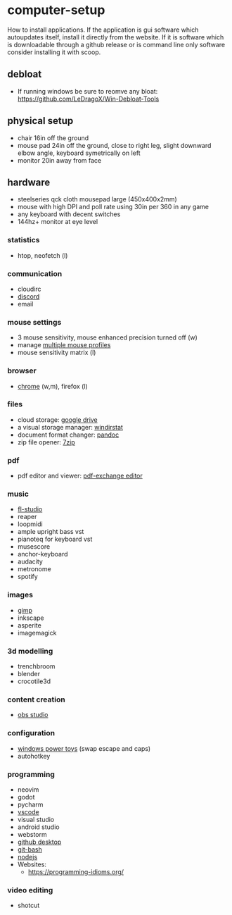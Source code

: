 # computer-setup

How to install applications. If the application is gui software which autoupdates itself, install it directly from the website. If it is software which is downloadable through a github release or is command line only software consider installing it with scoop.

## debloat
* If running windows be sure to reomve any bloat: https://github.com/LeDragoX/Win-Debloat-Tools

## physical setup
* chair 16in off the ground
* mouse pad 24in off the ground, close to right leg, slight downward elbow angle, keyboard symetrically on left
* monitor 20in away from face

## hardware
* steelseries qck cloth mousepad large (450x400x2mm)
* mouse with high DPI and poll rate using 30in per 360 in any game
* any keyboard with decent switches
* 144hz+ monitor at eye level

### statistics
* htop, neofetch (l)

### communication
* cloudirc
* [discord](https://discord.com/)
* email

### mouse settings
* 3 mouse sensitivity, mouse enhanced precision turned off (w)
* manage [multiple mouse profiles](https://www.gphotoshow.com/free-software/mouse-speed-switcher.html)
* mouse sensitivity matrix (l)

### browser
* [chrome](https://www.google.com/chrome/) (w,m), firefox (l)

### files
* cloud storage: [google drive](https://www.google.com/intl/en_ca/drive/download/)
* a visual storage manager: [windirstat](https://windirstat.net/)
* document format changer: [pandoc](https://pandoc.org/)
* zip file opener: [7zip](https://www.7-zip.org/)

### pdf 
* pdf editor and viewer: [pdf-exchange editor](https://www.tracker-software.com/product/pdf-xchange-editor)

### music
* [fl-studio](https://www.image-line.com/)
* reaper
* loopmidi
* ample upright bass vst
* pianoteq for keyboard vst
* musescore
* anchor-keyboard
* audacity
* metronome
* spotify

### images
* [gimp](https://www.gimp.org/)
* inkscape
* asperite
* imagemagick

### 3d modelling
* trenchbroom
* blender
* crocotile3d

### content creation
* [obs studio](https://obsproject.com/)
  
### configuration
* [windows power toys](https://learn.microsoft.com/en-us/windows/powertoys/) (swap escape and caps)
* autohotkey

### programming
* neovim
* godot
* pycharm
* [vscode](https://code.visualstudio.com/)
* visual studio
* android studio
* webstorm
* [github desktop](https://desktop.github.com/)
* [git-bash](https://git-scm.com/downloads)
* [nodejs](https://nodejs.org/en)
* Websites:
  * https://programming-idioms.org/
  
### video editing
* shotcut
